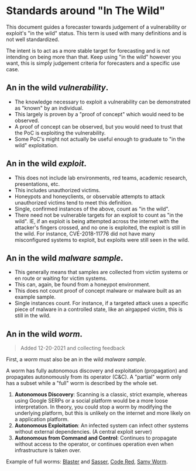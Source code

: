 # Standards around "In The Wild"
This document guides a forecaster towards judgement of a vulnerability or exploit's "in the wild" status. This term is used with many definitions and is not well standardized.

The intent is to act as a more stable target for forecasting and is not intending on being more than that. Keep using "in the wild" however you want, this is simply judgement criteria for forecasters and a specific use case.

## An in the wild *vulnerability*.
- The knowledge necessary to exploit a vulnerability can be demonstrated as "known" by an individual.
- This largely is proven by a "proof of concept" which would need to be observed.
- A proof of concept can be observed, but you would need to trust that the PoC is exploiting the vulnerability.
- Some PoC's might not actually be useful enough to graduate to "in the wild" exploitation.

## An in the wild *exploit*.
- This does not include lab environments, red teams, academic research, presentations, etc.
- This includes unauthorized victims.
- Honeypots and honeyclients, or observable attempts to attack unauthorized victims tend to meet this definition.
- Single, confirmed instances of the above, count as "in the wild".
- There need not be vulnerable targets for an exploit to count as "in the wild". IE, if an exploit is being attempted across the internet with the attacker's fingers crossed, and no one is exploited, the exploit is still in the wild. For instance, CVE-2018-11776 did not have many misconfigured systems to exploit, but exploits were still seen in the wild.

## An in the wild *malware sample*.
- This generally means that samples are collected from victim systems or en route or waiting for victim systems.
- This can, again, be found from a honeypot environment.
- This does not count proof of concept malware or malware built as an example sample.
- Single instances count. For instance, if a targeted attack uses a specific piece of malware in a controlled state, like an airgapped victim, this is still in the wild.

## An in the wild *worm*.

> Added 12-20-2021 and collecting feedback

First, a *worm* must also be an in the wild *malware sample*.

A worm has fully autonomous discovery and exploitation (propagation) and propagates autonomously from its operator (C&C). A "partial" worm only has a subset while a "full" worm is described by the whole set.

1. **Autonomous Discovery**: Scanning is a classic, strict example, whereas using Google SERPs or a social platform would be a more loose interpretation. In theory, you could stop a worm by modifying the underlying platform, but this is unlikely on the internet and more likely on a application platform.
2. **Autonomous Exploitation**: An infected system can infect other systems without external dependencies. (A central exploit server)
3. **Autonomous from Command and Control**: Continues to propagate without access to the operator, or continues operation even when infrastructure is taken over.

Example of full worms: [Blaster](https://en.wikipedia.org/wiki/Blaster_(computer_worm)) and [Sasser](https://en.wikipedia.org/wiki/Sasser_(computer_worm)), [Code Red](https://en.wikipedia.org/wiki/Code_Red_(computer_worm)), [Samy Worm](https://en.wikipedia.org/wiki/Samy_(computer_worm)).